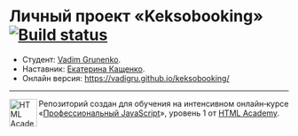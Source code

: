 # Личный проект «Keksobooking» [![Build status][travis-image]][travis-url]

* Студент: [Vadim Grunenko](https://up.htmlacademy.ru/javascript/13/user/507341).
* Наставник: [Екатерина Кащенко](https://htmlacademy.ru/profile/id109008).
* Онлайн версия: https://vadigru.github.io/keksobooking/

---

<a href="https://htmlacademy.ru/intensive/javascript"><img align="left" width="50" height="50" alt="HTML Academy" src="https://up.htmlacademy.ru/static/img/intensive/javascript/logo-for-github-2.png"></a>

Репозиторий создан для обучения на интенсивном онлайн‑курсе «[Профессиональный JavaScript](https://htmlacademy.ru/intensive/javascript)», уровень 1 от [HTML Academy](https://htmlacademy.ru).

[travis-image]: https://travis-ci.org/htmlacademy-javascript/507341-keksobooking.svg?branch=master
[travis-url]: https://travis-ci.org/htmlacademy-javascript/507341-keksobooking
